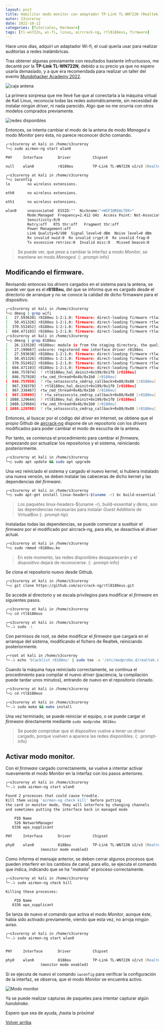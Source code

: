 ```yaml
---
layout: post
title: Habilitar modo monitor con adaptador TP-Link TL-WN722N (Realtek)
autor: S3cureroy
date: 2022-10-12
categories: [Tutoriales, Hardware]
tags: [tl-wn722n, wi-fi, linux, aircrack-ng, rtl8188eus, firmware]
---
```


Hace unos días, adquirí un adaptador Wi-fi, el cual quería usar para realizar auditorías a redes inalámbricas.

Tras obtener algunas previamente con resultados bastante infructuosos, me decanté por la **TP-Link TL-WN722N**, debido a su precio ya que no espero usarla demasiado, y a que era recomendada para realizar un taller del evento [Mundohacker Academy 2022](https://mundohackeracademy.com/#agenda). 

![caja antena](https://i.imgur.com/cnI15YH.jpg)

La primera sorpresa que me llevé fue que al conectarla a la máquina virtual de Kali Linux, reconocía todas las redes automáticamente, sin necesidad de instalar ningún *driver*, ni nada parecido. Algo que no me ocurría con otros modelos comprados previamente.

![redes disponibles](https://i.imgur.com/BGgs6rv.png)

Entonces, se intenta cambiar el modo de la antena de modo *Managed* a modo *Monitor* pero ésta, no parece reconocer dicho comando.

~~~zsh
╭─s3cureroy at kali in /home/s3cureroy
╰─○ sudo airmon-ng start wlan0

PHY     Interface       Driver          Chipset

null    wlan0           r8188eu         TP-Link TL-WN722N v2/v3 [Realtek RTL8188EUS]

╭─s3cureroy at kali in /home/s3cureroy
╰─○ iwconfig              
lo        no wireless extensions.

eth0      no wireless extensions.

eth1      no wireless extensions.

wlan0     unassociated  ESSID:""  Nickname:"<WIFI@REALTEK>"
          Mode:Managed  Frequency=2.412 GHz  Access Point: Not-Associated   
          Sensitivity:0/0  
          Retry:off   RTS thr:off   Fragment thr:off
          Power Management:off
          Link Quality=0/100  Signal level=0 dBm  Noise level=0 dBm
          Rx invalid nwid:0  Rx invalid crypt:0  Rx invalid frag:0
          Tx excessive retries:0  Invalid misc:0   Missed beacon:0

~~~
> Se puede ver, que pese a cambiar la interfaz a modo *Monitor*, se mantiene en modo *Managed*.
{: .prompt-info} 

## Modificando el firmware.

Revisando entonces los *drivers* cargados en el sistema para la antena, se puede ver que es el **r8188eu**, del que se informa que es cargado desde el directorio de arranque y no se conoce la calidad de dicho firmaware para el dispositivo.

~~~zsh
╭─s3cureroy at kali in /home/s3cureroy
╰─○ dmesg | grep wifi  
[   27.593638] r8188eu 1-2:1.0: firmware: direct-loading firmware rtlwifi/rtl8188eufw.bin
[   50.451326] r8188eu 1-2:1.0: firmware: direct-loading firmware rtlwifi/rtl8188eufw.bin
[  370.552452] r8188eu 1-2:1.0: firmware: direct-loading firmware rtlwifi/rtl8188eufw.bin
[  604.471103] r8188eu 1-2:1.0: firmware: direct-loading firmware rtlwifi/rtl8188eufw.bin
╭─s3cureroy at kali in /home/s3cureroy
╰─○ dmesg | grep 8188eu
[   26.133520] r8188eu: module is from the staging directory, the quality is unknown, you have been warned.
[   27.199667] usbcore: registered new interface driver r8188eu
[   27.593638] r8188eu 1-2:1.0: firmware: direct-loading firmware rtlwifi/rtl8188eufw.bin
[   50.451326] r8188eu 1-2:1.0: firmware: direct-loading firmware rtlwifi/rtl8188eufw.bin
[  370.552452] r8188eu 1-2:1.0: firmware: direct-loading firmware rtlwifi/rtl8188eufw.bin
[  604.471103] r8188eu 1-2:1.0: firmware: direct-loading firmware rtlwifi/rtl8188eufw.bin
[  846.757874]  ? rtl8188eu_hal_deinit+0x199/0x1f0 [r8188eu]
[  846.757920]  rtw_cmd_thread+0x4b/0x1b0 [r8188eu]
[  846.757950]  ? rtw_setassocsta_cmdrsp_callback+0x80/0x80 [r8188eu]
[  967.338370]  ? rtl8188eu_hal_deinit+0x199/0x1f0 [r8188eu]
[  967.338467]  rtw_cmd_thread+0x4b/0x1b0 [r8188eu]
[  967.338493]  ? rtw_setassocsta_cmdrsp_callback+0x80/0x80 [r8188eu]
[ 1088.129644]  ? rtl8188eu_hal_deinit+0x199/0x1f0 [r8188eu]
[ 1088.129684]  rtw_cmd_thread+0x4b/0x1b0 [r8188eu]
[ 1088.129708]  ? rtw_setassocsta_cmdrsp_callback+0x80/0x80 [r8188eu]
~~~

Entonces, al buscar por el código del *driver* en Internet, se obtiene que el propio Github de [aircrack-ng](https://github.com/aircrack-ng/rtl8188eus) dispone de un repositorio con los *drivers* modificados para poder cambiar el modo de escucha de la antena.

Por tanto, se comienza el procedimiento para cambiar el *firmware*, empezando por actualizar los repositorios y el sistema, reiniciando posteriormente.

~~~zsh
╭─s3cureroy at kali in /home/s3cureroy
╰─○ sudo apt update && sudo apt upgrade
~~~

Una vez reiniciado el sistema y cargado el nuevo kernel, si hubiera instalado una nueva versión, se deben instalar las cabeceras de dicho kernel y las dependencias del *firmware*.

~~~zsh
╭─s3cureroy at kali in /home/s3cureroy
╰─○ sudo apt-get install linux-headers-$(uname -r) bc build-essential libelf-dev dkms git
~~~
> Los paquetes linux-headers-$(uname -r), build-essential y dkms, son las dependencias necesarias para instalar *Guest Additions* de VirtualBox
{: .prompt-tip}

Instaladas todas las dependencias, se puede comenzar a sustituir el *firmware* por el modificado por aircrack-ng, para ello, se desactiva el *driver* actual.

~~~zsh
╭─s3cureroy at kali in /home/s3cureroy
╰─○ sudo rmmod r8188eu.ko
~~~
> En este momento, las redes disponibles desaparecerán y el dispositivo dejará de reconocerse.
{: .prompt-info}

Se clona el repositorio nuevo desde Github.

~~~zsh
╭─s3cureroy at kali in /home/s3cureroy
╰─○ git clone https://github.com/aircrack-ng/rtl8188eus.git
~~~

Se accede al directorio y se escala privilegios para modificar el *firmware* en siguientes pasos.

~~~zsh 
╭─s3cureroy at kali in /home/s3cureroy
╰─○ cd rtl8188eus
~~~

~~~zsh 
╭─s3cureroy at kali in /home/s3cureroy
╰─⠠⠵ sudo -i
~~~

Con permisos de root, se debe modificar el *firmware* que cargará en el arranque del sistema, modificando el fichero de Realtek, reiniciando posteriormente.

~~~zsh 
╭─root at kali in /home/s3cureroy
╰─⠠⠵ echo 'blacklist r8188eu' | sudo tee -a '/etc/modprobe.d/realtek.conf'
~~~

Cuando la máquina haya reiniciado correctamente, se continua el procedimiento para compilar el nuevo *driver* (paciencia, la compilación puede tardar unos minutos), entrando de nuevo en el repositorio clonado.

~~~zsh 
╭─s3cureroy at kali in /home/s3cureroy
╰─○ cd rtl8188eus
~~~

~~~zsh 
╭─s3cureroy at kali in /home/s3cureroy
╰─⠠⠵ sudo make && make install
~~~

Una vez terminado, se puede reiniciar el equipo, o se puede cargar el *firmware* directamente mediante ```sudo modprobe 8818eu```

> Se puede comprobar que el dispositivo vuelve a tener un *driver* cargado, porque vuelven a aparece las redes disponibles.
{: .prompt-info}

## Activar modo monitor.

Con el *firmware* cargado correctamente, se vuelve a intentar activar nuevamente el modo *Monitor* en la interfaz con los pasos anteriores. 

~~~zsh
╭─s3cureroy at kali in /home/s3cureroy
╰─⠠⠵ sudo airmon-ng start wlan0

Found 2 processes that could cause trouble.
Kill them using 'airmon-ng check kill' before putting
the card in monitor mode, they will interfere by changing channels
and sometimes putting the interface back in managed mode

    PID Name
    526 NetworkManager
   6336 wpa_supplicant

PHY     Interface       Driver          Chipset

phy0    wlan0           8188eu          TP-Link TL-WN722N v2/v3 [Realtek RTL8188EUS]
                (monitor mode enabled)
~~~

Como informa el mensaje anterior, se deben cerrar algunos procesos que pueden interferir en los cambios de canal, para ello, se ejecuta el comando que indica, indicando que se ha "*matado*" el proceso correctamente.

~~~zsh
╭─s3cureroy at kali in /home/s3cureroy
╰─⠠⠵ sudo airmon-ng check kill 

Killing these processes:

    PID Name
   6336 wpa_supplicant
~~~

Se lanza de nuevo el comando que activa el modo *Monitor*, aunque éste, había sido activado previamente, viendo que esta vez, no arroja ningún aviso.

~~~zsh
╭─s3cureroy at kali in /home/s3cureroy 
╰─⠠⠵ sudo airmon-ng start wlan0


PHY     Interface       Driver          Chipset

phy0    wlan0           8188eu          TP-Link TL-WN722N v2/v3 [Realtek RTL8188EUS]
                (monitor mode enabled)
~~~

Si se ejecuta de nuevo el comando ```iwconfig``` para verificar la configuración de la interfaz, se observa, que el modo *Monitor* se encuentra activo.

![Modo monitor](https://i.imgur.com/l9mnof4.png)

Ya se puede realizar capturas de paquetes para intentar capturar algún *handshake*.

Espero que sea de ayuda, ¡hasta la próxima!

<a href="#top">Volver arriba</a>